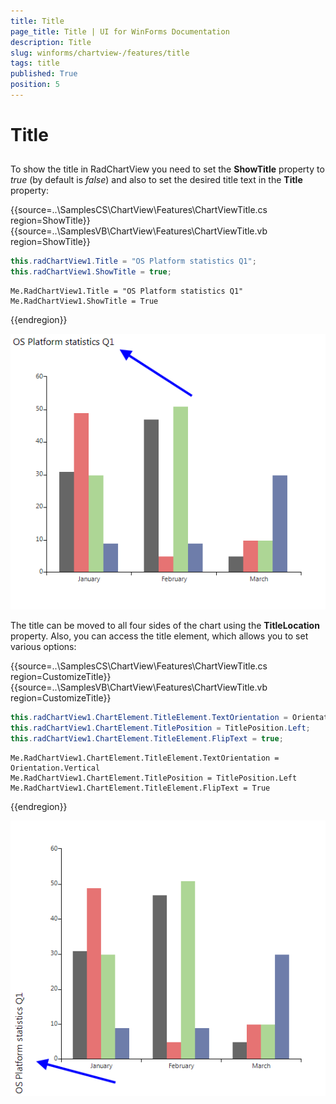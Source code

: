 ```yaml
---
title: Title
page_title: Title | UI for WinForms Documentation
description: Title
slug: winforms/chartview-/features/title
tags: title
published: True
position: 5
---
```


# Title



## 

To show the title in RadChartView you need to set the __ShowTitle__ property to *true* (by default is *false*) and also to set the desired title text in the __Title__ property: 


{{source=..\SamplesCS\ChartView\Features\ChartViewTitle.cs region=ShowTitle}} 
{{source=..\SamplesVB\ChartView\Features\ChartViewTitle.vb region=ShowTitle}} 

````C#
this.radChartView1.Title = "OS Platform statistics Q1";
this.radChartView1.ShowTitle = true;

````
````VB.NET
Me.RadChartView1.Title = "OS Platform statistics Q1"
Me.RadChartView1.ShowTitle = True

````

{{endregion}} 


![chartview-features-title 001](images/chartview-features-title001.png)

The title can be moved to all four sides of the chart using the __TitleLocation__ property. Also, you can access the title element, which allows you to set various options: 

{{source=..\SamplesCS\ChartView\Features\ChartViewTitle.cs region=CustomizeTitle}} 
{{source=..\SamplesVB\ChartView\Features\ChartViewTitle.vb region=CustomizeTitle}} 

````C#
this.radChartView1.ChartElement.TitleElement.TextOrientation = Orientation.Vertical;
this.radChartView1.ChartElement.TitlePosition = TitlePosition.Left;
this.radChartView1.ChartElement.TitleElement.FlipText = true;

````
````VB.NET
Me.RadChartView1.ChartElement.TitleElement.TextOrientation = Orientation.Vertical
Me.RadChartView1.ChartElement.TitlePosition = TitlePosition.Left
Me.RadChartView1.ChartElement.TitleElement.FlipText = True

````

{{endregion}} 


![chartview-features-title 002](images/chartview-features-title002.png)
